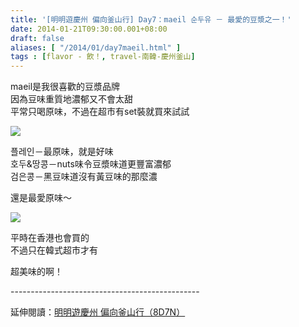 ```yaml
---
title: '[明明遊慶州 偏向釜山行] Day7：maeil 순두유 － 最愛的豆漿之一！'
date: 2014-01-21T09:30:00.001+08:00
draft: false
aliases: [ "/2014/01/day7maeil.html" ]
tags : [flavor - 飲！, travel-南韓-慶州釜山]
---
```


maeil是我很喜歡的豆漿品牌  
因為豆味重質地濃郁又不會太甜  
平常只喝原味，不過在超市有set裝就買來試試  

![](/images/busanjj7e.jpg)

플레인－最原味，就是好味  
호두&땅콩－nuts味令豆漿味道更豐富濃郁  
검은콩－黑豆味道沒有黃豆味的那麼濃  
  
還是最愛原味～  

![](/images/busanjj7e1.jpg)

平時在香港也會買的  
不過只在韓式超市才有  
  
超美味的啊！  
  
\-----------------------------------------------  
  
延伸閱讀：[明明遊慶州 偏向釜山行（8D7N）](https://hidie.net/busanjj8d7n/)

